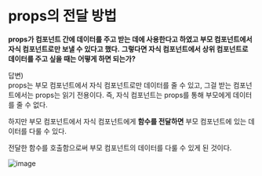 # props의 전달 방법

**props가 컴포넌트 간에 데이터를 주고 받는 데에 사용한다고 하였고 부모 컴포넌트에서 자식 컴포넌트로만 보낼 수 있다고 했다.**
**그렇다면 자식 컴포넌트에서 상위 컴포넌트로 데이터를 주고 싶을 때는 어떻게 하면 되는가?**

답변) <br />
props는 부모 컴포넌트에서 자식 컴포넌트로만 데이터를 줄 수 있고, 그걸 받는 컴포넌트에서는 props는 읽기 전용이다. 
즉, 자식 컴포넌트는 props를 통해 부모에게 데이터를 줄 수 없다.

하지만 부모 컴포넌트에서 자식 컴포넌트에게 **함수를 전달하면** 부모 컴포넌트에 있는 데이터를 다룰 수 있다.

전달한 함수를 호출함으로써 부모 컴포넌트의 데이터를 다룰 수 있게 된 것이다.

![image](https://github.com/BeMatthewsong/react_basic/assets/98685266/74b1d970-1cb7-4958-a6d5-c49634360656)

